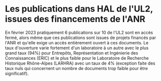 # Les publications dans HAL de l'UL2, issues des financements de l'ANR

<p>En février 2023 pratiquement 6 publications sur 10 de l'UL2 sont en accès fermé, alors même que ces publications sont issues de projets financés par l'ANR et qu'elle exige un accès entièrement ouvert à ces documents. Le taux d'ouverture varie fortement d'un laboratoire à un autre avec le plus grand taux (94%) pour Entrepôts, Représentation et Ingénierie des Connaissances (ERIC) et le plus faible pour le Laboratoire de Recherche Historique Rhône-Alpes (LARHRA) avec un taux de 4% (exception faite des taux nuls qui concernent un nombre de documents trop faible pour être significatif).</p>
</p>
